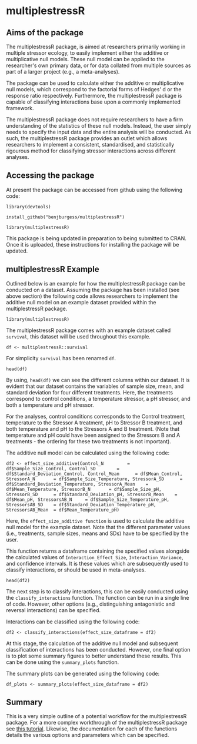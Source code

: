 # multiplestressR

## Aims of the package

The multiplestressR package, is aimed at researchers primarily working in multiple stressor ecology, to easily implement either the additive or multiplicative null models. These null model can be applied to the researcher's own primary data, or for data collated from multiple sources as part of a larger project (e.g., a meta-analyses). 

The package can be used to calculate either the additive or multiplicative null models, which correspond to the factorial forms of Hedges' d or the response ratio respectively. Furthermore, the multiplestressR package is capable of classifying interactions base upon a commonly implemented framework.

The multiplestressR package does not require researchers to have a firm understanding of the statistics of these null models. Instead, the user simply needs to specify the input data and the entire analysis will be conducted. As such, the multiplestressR package provides an outlet which allows researchers to implement a consistent, standardised, and statistically rigourous method for classifying stressor interactions across different analyses.

## Accessing the package

At present the package can be accessed from github using the following code:

`
library(devtools)
`

`
install_github("benjburgess/multiplestressR")
`

`
library(multiplestressR)
`

This package is being updated in preparation to being submitted to CRAN. Once it is uploaded, these instructions for installing the package will be updated.


## multiplestressR Example

Outlined below is an example for how the multiplestressR package can be conducted on a dataset. Assuming the package has been installed (see above section) the following code allows researchers to implement the additive null model on an example dataset provided within the multiplestressR package.

`
library(multiplestressR)
`

The multiplestressR package comes with an example dataset called `survival`, this dataset will be used throughout this example.

`
df <- multiplestressR::survival
`

For simplicity `survival` has been renamed `df`.

`
head(df)
`

By using, `head(df)` we can see the different columns within our dataset. It is evident that our dataset contains the variables of sample size, mean, and standard deviation for four different treatments. Here, the treatments correspond to control conditions, a temperature stressor, a pH stressor, and both a temperature and pH stressor.

For the analyses, control conditions corresponds to the Control treatment, temperature to the Stressor A treatment, pH to Stressor B treatment, and both temperature and pH to the Stressors A and B treatment. (Note that temperature and pH could have been assigned to the Stressors B and A treatments - the ordering for these two treatments is not important).

The additive null model can be calculated using the following code:

`
df2 <- effect_size_additive(Control_N         = df$Sample_Size_Control,
                            Control_SD        = df$Standard_Deviation_Control,
                            Control_Mean      = df$Mean_Control,
                            StressorA_N       = df$Sample_Size_Temperature,
                            StressorA_SD      = df$Standard_Deviation_Temperature,
                            StressorA_Mean    = df$Mean_Temperature,
                            StressorB_N       = df$Sample_Size_pH,
                            StressorB_SD      = df$Standard_Deviation_pH,
                            StressorB_Mean    = df$Mean_pH,
                            StressorsAB_N     = df$Sample_Size_Temperature_pH,
                            StressorsAB_SD    = df$Standard_Deviation_Temperature_pH,
                            StressorsAB_Mean  = df$Mean_Temperature_pH)
`

Here, the `effect_size_additive function` is used to calculate the additive null model for the example dataset. Note that the different parameter values (i.e., treatments, sample sizes, means and SDs) have to be specified by the user. 

This function returns a dataframe containing the specified values alongside the calculated values of `Interaction_Effect_Size`, `Interaction_Variance`, and confidence intervals. It is these values which are subsequently used to classify interactions, or should be used in meta-analyses.

`head(df2)`


The next step is to classify interactions, this can be easily conducted using the `classify_interactions` function. The function can be run in a single line of code. However, other options (e.g., distinguishing antagonistic and reversal interactions) can be specified.

Interactions can be classified using the following code:

`df2 <- classify_interactions(effect_size_dataframe = df2)`


At this stage, the calculation of the additive null model and subsequent classification of interactions has been conducted. However, one final option is to plot some summary figures to better understand these results. This can be done using the `summary_plots` function.

The summary plots can be generated using the following code:

`df_plots <- summary_plots(effect_size_dataframe = df2)`


## Summary

This is a very simple outline of a potential workflow for the multiplestressR package. For a more complex workthrough of the multiplestressR package see [this tutorial](https://benjburgess.github.io/i/multiplestressR1). Likewise, the documentation for each of the functions details the various options and parameters which can be specified.



